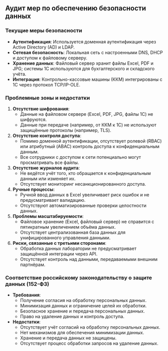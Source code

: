 ## Аудит мер по обеспечению безопасности данных

### Текущие меры безопасности
- **Аутентификация**: Используется доменная аутентификация через Active Directory (AD) и LDAP.
- **Сетевая безопасность**: Локальная сеть с настроенными DNS, DHCP и доступом к файловому серверу.
- **Хранение данных**: Файловый сервер хранит файлы Excel, PDF и JPG; системы 1С используются для бухгалтерского и складского учёта.
- **Интеграция**: Контрольно-кассовые машины (ККМ) интегрированы с 1С через протокол TCP/IP-OLE.

### Проблемные зоны и недостатки
1. **Отсутствие шифрования**:
   - Данные на файловом сервере (Excel, PDF, JPG, файлы 1С) не шифруются.
   - Данные при передаче (например, от ККМ к 1С) не используют защищённые протоколы (например, TLS).
2. **Отсутствие контроля доступа**:
   - Помимо доменной аутентификации, отсутствует ролевой (RBAC) или атрибутный (ABAC) контроль доступа к конфиденциальным данным.
   - Все сотрудники с доступом к сети потенциально могут просматривать все файлы.
3. **Отсутствие журналов аудита**:
   - Не ведётся учёт того, кто обращается к конфиденциальным данным или изменяет их.
   - Отсутствует мониторинг несанкционированного доступа.
4. **Ручные процессы**:
   - Ручной ввод данных в Excel увеличивает риск ошибок и не предусматривает валидацию.
   - Отсутствуют автоматизированные проверки целостности данных.
5. **Проблемы масштабируемости**:
   - Файловое хранение (Excel, файловый сервер) не справится с пятикратным увеличением объёма данных.
   - Отсутствует централизованная база данных для унифицированного управления данными.
6. **Риски, связанные с третьими сторонами**:
   - Обработка данных лаборатории не предусматривает защищённой интеграции через API.
   - Отсутствует контроль над данными, передаваемыми внешним партнёрам.

### Соответствие российскому законодательству о защите данных (152-ФЗ)
- **Требования**:
  - Получение согласия на обработку персональных данных.
  - Минимизация данных и ограничение целей их обработки.
  - Безопасное хранение и передача персональных данных.
  - Право на удаление данных и контроль доступа.
- **Недостатки**:
  - Отсутствует учёт согласий на обработку персональных данных.
  - Нет механизмов для обеспечения минимизации данных.
  - Хранение и передача данных не защищены.
  - Отсутствует процесс обработки запросов на удаление данных.
